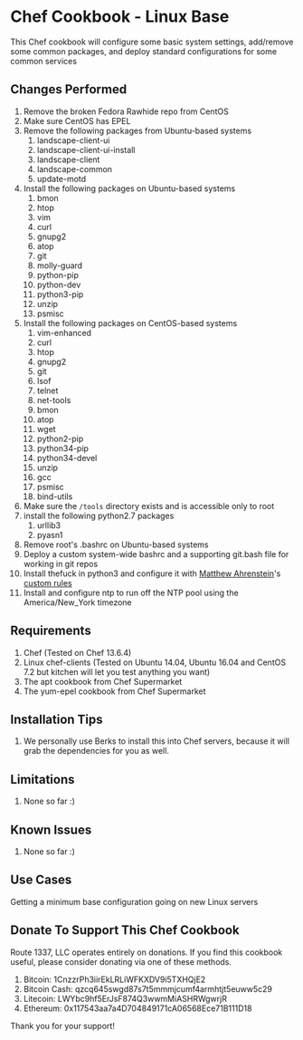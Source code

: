 Chef Cookbook - Linux Base
==============
This Chef cookbook will configure some basic system settings, add/remove some common packages, and deploy standard configurations for some common services  

Changes Performed
------------
1. Remove the broken Fedora Rawhide repo from CentOS 
2. Make sure CentOS has EPEL
3. Remove the following packages from Ubuntu-based systems
    1. landscape-client-ui
    2. landscape-client-ui-install
    3. landscape-client
    4. landscape-common
    5. update-motd
4. Install the following packages on Ubuntu-based systems
    1. bmon
    2. htop
    3. vim
    4. curl
    5. gnupg2
    6. atop
    7. git
    8. molly-guard
    9. python-pip
    10. python-dev
    11. python3-pip
    12. unzip
    13. psmisc
5. Install the following packages on CentOS-based systems
    1. vim-enhanced
    2. curl
    3. htop
    4. gnupg2
    5. git
    6. lsof
    7. telnet
    8. net-tools
    9. bmon
    10. atop
    11. wget
    12. python2-pip
    13. python34-pip
    14. python34-devel
    15. unzip
    16. gcc
    17. psmisc
    18. bind-utils
6. Make sure the `/tools` directory exists and is accessible only to root
7. install the following python2.7 packages
    1. urllib3
    2. pyasn1
8. Remove root's .bashrc on Ubuntu-based systems
9. Deploy a custom system-wide bashrc and a supporting git.bash file for working in git repos
10. Install thefuck in python3 and configure it with [Matthew Ahrenstein](https://www.ahrenstein.com)'s [custom rules](https://github.com/ahrenstein/thefuck-rules)
11. Install and configure ntp to run off the NTP pool using the America/New_York timezone

Requirements
------------
1. Chef (Tested on Chef 13.6.4)
2. Linux chef-clients (Tested on Ubuntu 14.04, Ubuntu 16.04 and CentOS 7.2 but kitchen will let you test anything you want)
3. The apt cookbook from Chef Supermarket
4. The yum-epel cookbook from Chef Supermarket

Installation Tips
------------

1. We personally use Berks to install this into Chef servers, because it will grab the dependencies for you as well.

Limitations
------------
 1. None so far :)

Known Issues
------------
1. None so far :)

Use Cases
------------
Getting a minimum base configuration going on new Linux servers 

Donate To Support This Chef Cookbook
------------
Route 1337, LLC operates entirely on donations. If you find this cookbook useful, please consider donating via one of these methods.

1. Bitcoin: 1CnzzrPh3iirEkLRLiWFKXDV9i5TXHQjE2
2. Bitcoin Cash: qzcq645swgd87s7t5mmmjcumf4armhtjt5euww5c29
3. Litecoin: LWYbc9hf5ErJsF874Q3wwmMiASHRWgwrjR
4. Ethereum: 0x117543aa7a4D704849171cA06568Ece71B111D18

Thank you for your support!
